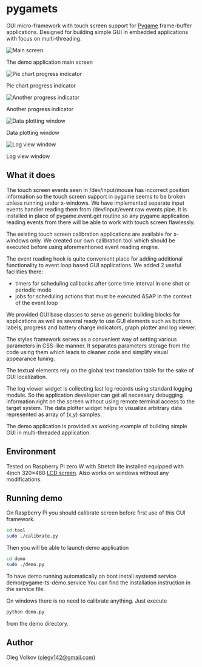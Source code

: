 # pygamets

GUI micro-framework with touch screen support for [Pygame](http://www.pygame.org) frame-buffer applications.
Designed for building simple GUI in embedded applications with focus on multi-threading.

![Main screen](https://github.com/olegv142/pygamets/blob/master/demo.png)

The demo application main screen

![Pie chart progress indicator](https://github.com/olegv142/pygamets/blob/master/progress.png)

Pie chart progress indicator

![Another progress indicator](https://github.com/olegv142/pygamets/blob/master/progress2.png)

Another progress indicator

![Data plotting window](https://github.com/olegv142/pygamets/blob/master/plotter.png)

Data plotting window

![Log view window](https://github.com/olegv142/pygamets/blob/master/log_view.png)

Log view window

## What it does
The touch screen events seen in /dev/input/mouse has incorrect position information so the touch screen support in pygame
seems to be broken unless running under x-windows. We have implemented separate input events handler reading them from /dev/input/event
raw events pipe. It is installed in place of pygame.event.get routine so any pygame application reading events from there will be
able to work with touch screen flawlessly.

The existing touch screen calibration applications are available for x-windows only. We created our own calibration tool which
should be executed before using aforementioned event reading engine.

The event reading hook is quite convenient place for adding additional functionality to event loop based GUI applications.
We added 2 useful facilities there:
- timers for scheduling callbacks after some time interval in one shot or periodic mode
- jobs for scheduling actions that must be executed ASAP in the context of the event loop

We provided GUI base classes to serve as generic building blocks for applications as well as several ready to use
GUI elements such as buttons, labels, progress and battery charge indicators, graph plotter and log viewer.

The styles framework serves as a convenient way of setting various parameters in CSS-like manner. It separates
parameters storage from the code using them which leads to cleaner code and simplify visual appearance tuning.

The textual elements rely on the global text translation table for the sake of GUI localization.

The log viewer widget is collecting last log records using standard logging module. So the application
developer can get all necessary debugging information right on the screen without using remote terminal access to the target system.
The data plotter widget helps to visualize arbitrary data represented as array of (x,y) samples.

The demo application is provided as working example of building simple GUI in multi-threaded application.

## Environment
Tested on Raspberry Pi zero W with Stretch lite installed equipped with 4inch 320×480
[LCD screen](https://www.waveshare.com/product/mini-pc/raspberry-pi/displays/4inch-rpi-lcd-a.htm).
Also works on windows without any modifications.

## Running demo
On Raspberry Pi you should calibrate screen before first use of this GUI framework.
```sh
cd tool
sudo ./calibrate.py
```
Then you will be able to launch demo application
```sh
cd demo
sudo ./demo.py
```
To have demo running automatically on boot install systemd service demo/pygame-ts-demo.service
You can find the installation instruction in the service file.

On windows there is no need to calibrate anything. Just execute
```sh
python demo.py
```
from the demo directory.

## Author

Oleg Volkov (olegv142@gmail.com)
